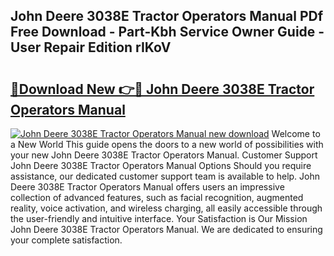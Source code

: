 ## John Deere 3038E Tractor Operators Manual PDf Free Download - Part-Kbh Service Owner Guide - User Repair Edition rIKoV

# <h2><a href="http://bc76633.oget.top/?id=John+Deere+3038E+Tractor+Operators+Manual">🔗Download New 👉🔴 John Deere 3038E Tractor Operators Manual</a></h2>

[![John Deere 3038E Tractor Operators Manual new download](https://i.imgur.com/5g1atiW.png)](http://bc76633.oget.top/?id=John+Deere+3038E+Tractor+Operators+Manual)
Welcome to a New World This guide opens the doors to a new world of possibilities with your new John Deere 3038E Tractor Operators Manual. Customer Support John Deere 3038E Tractor Operators Manual Options Should you require assistance, our dedicated customer support team is available to help. John Deere 3038E Tractor Operators Manual offers users an impressive collection of advanced features, such as facial recognition, augmented reality, voice activation, and wireless charging, all easily accessible through the user-friendly and intuitive interface. Your Satisfaction is Our Mission John Deere 3038E Tractor Operators Manual. We are dedicated to ensuring your complete satisfaction.
